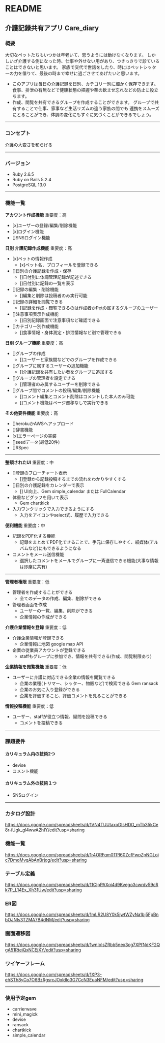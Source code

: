 # README

## 介護記録共有アプリ Care_diary

### 概要
大切なペットたちもいつかは年老いて、思うようには動けなくなります。
しかしいざ介護する側になった時、仕事や外せない用があり、つきっきりで診ていることはできないと思います。
家族で交代で世話をしたり、時にはペットシッターの力を借りて、最後の時まで幸せに過ごさせてあげたいと思います。

- このアプリは毎日の介護記録を日別、カテゴリー別に細かく保存できます。
  食事、排泄の有無などで健康状態の把握や薬の飲ませ忘れなどの防止に役立ちます。
- 作成、閲覧を共有できるグループを作成することができます。
  グループで共有することで仕事、家事など生活リズムの違う家族の間でも
  連携をスムーズにとることができ、体調の変化にもすぐに気づくことができるでしょう。
___
### コンセプト
介護の大変さを和らげる
___
### バージョン
- Ruby 2.6.5
- Ruby on Rails 5.2.4
- PostgreSQL 13.0
___
### 機能一覧
**アカウント作成機能** 重要度：高
- [x]ユーザーの登録/編集/削除機能
- [x]ログイン機能
- []SNSログイン機能

**日別 介護記録作成機能** 重要度：高
- [x]ペットの情報作成
  - [x]ペット名、プロフィールを登録できる
- []日別の介護記録を作成・保存
  - []日付別に体調管理記録が記述できる
  - []日付別に記録の一覧を表示
- []記録の編集・削除機能
  - []編集と削除は投稿者のみ実行可能
- []記録の詳細を閲覧できる
  - []記録を作成・閲覧できるのは作成者かPetの属するグループのユーザー
- []注意事項表示作成機能
  - []日別記録画面で注意事項など確認できる
- []カテゴリー別作成機能
  - []食事情報・身体測定・排泄情報など別で管理できる

**日別 グループ機能** 重要度：高
- []グループの作成
  - []ユーザーと家族間などでのグループを作成できる
- []グループに属するユーザーの追加機能
  - []介護記録を共有したい者をグループに追加する
- []グループの管理者を設定できる
  - []管理者のみ属するユーザーを削除できる
- []グループ間でコメントの投稿/編集/削除機能
  - []コメント編集とコメント削除はコメントした本人のみ可能
  - []コメント機能はページ遷移なしで実行できる

**その他要件機能** 重要度：高
- []herokuかAWSへアップロード
- []辞書機能
- [x]エラーページの実装
- []seedデータ(最低20件)
- []RSpec
___
**整頓されたUI** 重要度：中
- []登録のフローチャート表示
  - []登録から記録投稿するまでの流れをわかりやすくする
- []日別の介護記録をカレンダーで表示
  - [] UI向上、Gem simple_calendar または FullCalendar
- 体重などグラフを用いて表示
  - Gem chartkick
- 入力ワンクリックで入力できるようにする
  - 入力をアイコンやselect式、履歴で入力できる

**便利機能** 重要度：中
- 記録をPDF化する機能
  - 記録をまとめてPDF化できることで、手元に保存しやすく、紙媒体(アルバムなど)にもできるようになる
- コメントをメール送信機能
  - 選択したコメントをメールでグループに一斉送信できる機能(大事な情報は即座に共有)
___
**管理者権限** 重要度：低
- 管理者を作成することができる
  - 全てのデータの作成、編集、削除ができる
- 管理者画面を作成
  - ユーザーの一覧、編集、削除ができる
  - 企業情報の作成ができる

**介護企業情報を登録** 重要度：低
- 介護企業情報が登録できる
  - 企業情報に地図 google map API
- 企業の従業員アカウントが登録できる
  - staffもグループに参加でき、情報を共有できる(作成、閲覧制限あり)

**企業情報を閲覧機能** 重要度：低
- ユーザーに介護に対応できる企業の情報を閲覧できる
  - 企業の業種(トリマー、シッター、物販など)で検索できる Gem ransack
  - 企業のお気に入り登録ができる
  - 企業を評価すること、評価コメントを見ることができる

**情報投稿機能** 重要度：低
- ユーザー、staffが役立つ情報、疑問を投稿できる
  - コメントを投稿できる
___
### 課題要件
#### カリキュラム内の技術2つ
- devise
- コメント機能
#### カリキュラム外の技術１つ
- SNSログイン
___
### カタログ設計
https://docs.google.com/spreadsheets/d/1VN4TUUtaxoDlsHDO_mTb35kCe8r-iUgk_gl4wwA2hIY/edit?usp=sharing

### 機能一覧
https://docs.google.com/spreadsheets/d/1r4ORFqm0TPI60ZcfFwpZpNGLoic7DmoMvqAbAnBrjog/edit?usp=sharing

### テーブル定義
https://docs.google.com/spreadsheets/d/11ClpPAXqi4d9Kvego3cwrdv59cRk7P_L14Ex_Xh31Uw/edit?usp=sharing

### ER図
https://docs.google.com/spreadsheets/d/1mLR2U8Y0k5jwtWZyNa1bj5FpBnbOJNIs3TZMA7B4dNM/edit?usp=sharing

### 画面遷移図
https://docs.google.com/spreadsheets/d/1wnIoIsZRbb5nex3cg7XPfNdKF2QgA51RteiQxNCEjXY/edit?usp=sharing

### ワイヤーフレーム
https://docs.google.com/spreadsheets/d/1XP3-ehSTh8yCo7O6BzRgsrcJOxldlo3G7CcN3EuaNFM/edit?usp=sharing
___
### 使用予定gem
- carrierwave
- mini_magick
- devise
- ransack
- chartkick
- simple_calendar
